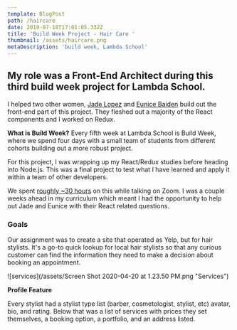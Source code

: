 ```yaml
---
template: BlogPost
path: /haircare
date: 2019-07-18T17:01:05.332Z
title: 'Build Week Project - Hair Care '
thumbnail: /assets/haircare.png
metaDescription: 'build week, Lambda School'
---
```

## My role was a Front-End Architect during this third build week project for Lambda School.

I helped two other women, [Jade Lopez](https://github.com/jadeli1720) and [Eunice Baiden](https://github.com/ebisLab) build out the front-end part of this project. They fleshed out a majority of the React components and I worked on Redux.

**What is Build Week?** Every fifth week at Lambda School is Build Week, where we spend four days with a small team of students from different cohorts building out a more robust project.

For this project, I was wrapping up my React/Redux studies before heading into Node.js. This was a final project to test what I have learned and apply it within a team of other developers. 

We spent [roughly ~30 hours](https://wakatime.com/@1a34e01d-6590-4454-8ec0-e308230a4dfe/projects/kwyofzggcq?start=2019-06-01&end=2019-07-31) on this while talking on Zoom. I was a couple weeks ahead in my curriculum which meant I had the opportunity to help out Jade and Eunice with their React related questions. 

### Goals

Our assignment was to create a site that operated as Yelp, but for hair stylists. It's a go-to quick lookup for local hair stylists so that any curious customer can find the information they need to make a decision about booking an appointment. 

![services](/assets/Screen Shot 2020-04-20 at 1.23.50 PM.png "Services")

**Profile Feature**

Every stylist had a stylist type list (barber, cosmetologist, stylist, etc) avatar, bio, and rating. Below that was a list of services with prices they set themselves, a booking option, a portfolio, and an address listed.
